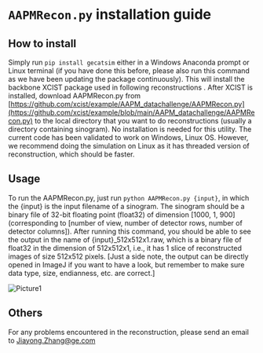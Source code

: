 # `AAPMRecon.py` installation guide

## How to install
Simply run `pip install gecatsim` either in a Windows Anaconda prompt or Linux terminal (if you have done this before, please also run this command as we have been updating the package continuously). This will install the backbone XCIST package used in following reconstructions .
After XCIST is installed, download AAPMRecon.py from [https://github.com/xcist/example/AAPM_datachallenge/AAPMRecon.py](https://github.com/xcist/example/blob/main/AAPM_datachallenge/AAPMRecon.py) to the local directory that you want to do reconstructions (usually a directory containing sinogram). No installation is needed for this utility.
The current code has been validated to work on Windows, Linux OS. However, we recommend doing the simulation on Linux as it has threaded version of reconstruction, which should be faster.

## Usage
To run the AAPMRecon.py, just run `python AAPMRecon.py {input}`, in which the {input} is the input filename of a sinogram. The sinogram should be a binary file of 32-bit floating point (float32) of dimension [1000, 1, 900] (corresponding to [number of view, number of detector rows, number of detector columns]).
After running this command, you should be able to see the output in the name of {input}_512x512x1.raw, which is a binary file of float32 in the dimension of 512x512x1, i.e., it has 1 slice of reconstructed images of size 512x512 pixels. [Just a side note, the output can be directly opened in ImageJ if you want to have a look, but remember to make sure data type, size, endianness, etc. are correct.]

 ![Picture1](https://github.com/xcist/example/assets/100655819/103e9dc5-3940-4cca-974f-a499923697c8)

## Others
For any problems encountered in the reconstruction, please send an email to Jiayong.Zhang@ge.com
